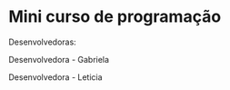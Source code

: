 # Mini curso de programação

Desenvolvedoras: 

Desenvolvedora - Gabriela

Desenvolvedora - Leticia
